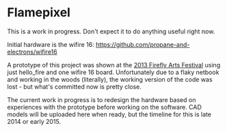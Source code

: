 Flamepixel
==========

This is a work in progress.  Don't expect it to do anything useful right now.

Initial hardware is the wifire 16: https://github.com/propane-and-electrons/wifire16

A prototype of this project was shown at the [2013 Firefly Arts Festival](http://fireflyartscollective.org/) using just hello_fire and one wifire 16 board.  Unfortunately due to a flaky netbook and working in the woods (literally), the working version of the code was lost - but what's committed now is pretty close.

The current work in progress is to redesign the hardware based on experiences with the prototype before working on the software.  CAD models will be uploaded here when ready, but the timeline for this is late 2014 or early 2015.
